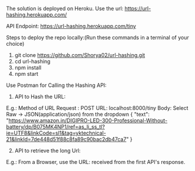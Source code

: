 The solution is deployed on Heroku. Use the url: https://url-hashing.herokuapp.com/

API Endpoint: https://url-hashing.herokuapp.com/tiny


Steps to deploy the repo locally:(Run these commands in a terminal of your choice)

1. git clone https://github.com/Shorya02/url-hashing.git
2. cd url-hashing
3. npm install
4. npm start

Use Postman for Calling the Hashing API:

1. API to Hash the URL:

E.g.: Method of URL Request : POST
      URL: localhost:8000/tiny
      Body: Select Raw -> JSON(application/json) from the dropdown
      {
	      "text": "https://www.amazon.in/DIGIPRO-LED-300-Professional-Without-battery/dp/B075MK4NP1/ref=as_li_ss_tl?ie=UTF8&linkCode=sl1&tag=yktechnical-21&linkId=7de448d51f88c8fa89c90bac2db47ca7"
        }
      
2. API to retrieve the long Url:

E.g.: From a Browser, use the URL: received from the first API's response.


